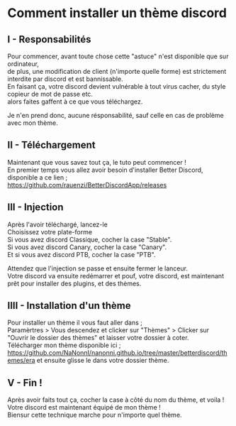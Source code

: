 # Comment installer un thème discord
## I - Responsabilités
Pour commencer, avant toute chose cette "astuce" n'est disponible que sur ordinateur,                                                     
de plus, une modification de client (n'importe quelle forme) est strictement interdite par discord et est bannissable.                     
En faisant ça, votre discord devient vulnérable à tout virus cacher, du style copieur de mot de passe etc.                                 
alors faites gaffent à ce que vous téléchargez.                                                                                           

Je n'en prend donc, aucune résponsabilité, sauf celle en cas de problème avec mon thème.                                                   

## II - Téléchargement
Maintenant que vous savez tout ça, le tuto peut commencer !                                                                               
En premier temps vous allez avoir besoin d'installer Better Discord, disponible a ce lien ;                                               
https://github.com/rauenzi/BetterDiscordApp/releases                                                                                       

## III - Injection

Après l'avoir téléchargé, lancez-le                                                                                                       
Choisissez votre plate-forme                                                                                                       
Si vous avez discord Classique, cocher la case "Stable".                                                                                   
Si vous avez discord Canary, cocher la case "Canary".                                                                                     
Et si vous avez discord PTB, cocher la case "PTB".                                                                                         

Attendez que l'injection se passe et ensuite fermer le lanceur.                                                                           
Votre discord va ensuite redémarrer et pouf, votre discord, est maintenant prêt pour installer des plugins, et des thèmes.                 

## IIII - Installation d'un thème

Pour installer un thème il vous faut aller dans ;                                                                                         
Paramèrtres > Vous descendez et clicker sur "Thèmes" > Clicker sur "Ouvrir le dossier des thèmes" et laisser votre dossier à coter.       
Télécharger mon thème disponible ici ;                                                                                                   
https://github.com/NaNonnI/nanonni.github.io/tree/master/betterdiscord/themes/era
et ensuite glisse le dans votre dossier thème.                                                                                           

## V - Fin !

Après avoir faits tout ça, cocher la case à côté du nom du thème, et voila !                                                               
Votre discord est maintenant équipé de mon thème !                                                                                         
Biensur cette technique marche pour n'importe quel thème.                                                                                 
